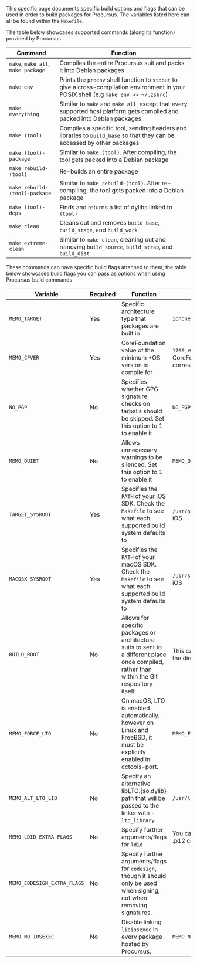 This specific page documents specific build options and flags that can
be used in order to build packages for Procursus. The variables listed
here can all be found within the `Makefile`.

The table below showcases supported commands (along its function)
provided by Procursus

| Command | Function |
|---------|----------|
| `make`, `make all`, `make package` | Compiles the entire Procursus suit and packs it into Debian packages |
| `make env` | Prints the `proenv` shell function to `stdout` to give a cross-compilation environment in your POSIX shell (e.g `make env >> ~/.zshrc`) |
| `make everything` | Similar to `make` and `make all`, except that every supported host platform gets compiled and packed into Debian packages |
| `make (tool)` | Compiles a specific tool, sending headers and libraries to `build_base` so that they can be accessed by other packages |
`make (tool)-package` | Similar to `make (tool)`. After compiling, the tool gets packed into a Debian package |
`make rebuild-(tool)` | Re-builds an entire package |
`make rebuild-(tool)-package` | Similar to `make rebuild-(tool)`. After re-compiling, the tool gets packed into a Debian package |
| `make (tool)-deps` | Finds and returns a list of dylibs linked to `(tool)` |
| `make clean` | Cleans out and removes `build_base`, `build_stage`, and `build_work` |
| `make extreme-clean` | Similar to `make clean`, cleaning out and removing `build_source`, `build_strap`, and `build_dist` |

These commands can have specific build flags attached to them; the
table below showcases build flags you can pass as options when using
Procursus build commands

| Variable | Required | Function | Example |
|----------|----------|----------|---------|
| `MEMO_TARGET` | Yes | Specific architecture type that packages are built in | `iphoneos-arm64` |
| `MEMO_CFVER` | Yes | CoreFoundation value of the minimum *OS version to compile for | `1700`, which represents the CoreFoundation version that corresponds to iOS 14 |
| `NO_PGP` | No | Specifies whether GPG signature checks on tarballs should be skipped. Set this option to 1 to enable it | `NO_PGP=1` |
| `MEMO_QUIET` | No | Allows unnecessary warnings to be silenced. Set this option to 1 to enable it | `MEMO_QUIET=1` |
| `TARGET_SYSROOT` | Yes | Specifies the `PATH` of your iOS SDK. Check the `Makefile` to see what each supported build system defaults to | `/usr/share/SDKs/iPhoneOS.sdk` on iOS |
| `MACOSX_SYSROOT` | Yes | Specifies the `PATH` of your macOS SDK. Check the `Makefile` to see what each supported build system defaults to | `/usr/share/SDKs/MacOSX.sdk` on iOS |
| `BUILD_ROOT` | No | Allows for specific packages or architecture suits to sent to a different place once compiled, rather than within the Git respository itself | This can be any path, as long as the directory exists |
| `MEMO_FORCE_LTO` | No | On macOS, LTO is enabled automatically, however on Linux and FreeBSD, it must be explicitly enabled in cctools-port. | `MEMO_FORCE_LTO=1` |
| `MEMO_ALT_LTO_LIB` | No | Specify an alternative libLTO.{so,dylib} path that will be passed to the linker with `-lto_library`. | `/usr/local/llvm11/lib/libLTO.so` |
| `MEMO_LDID_EXTRA_FLAGS` | No | Specify further arguments/flags for `ldid` | You can use this to specify a .p12 certificate with the -K flag. |
| `MEMO_CODESIGN_EXTRA_FLAGS` | No | Specify further arguments/flags for `codesign`, though it should only be used when signing, not when removing signatures. | |
| `MEMO_NO_IOSEXEC` | No | Disable linking `libiosexec` in every package hosted by Procursus.| `MEMO_NO_IOSEXEC=1` |
